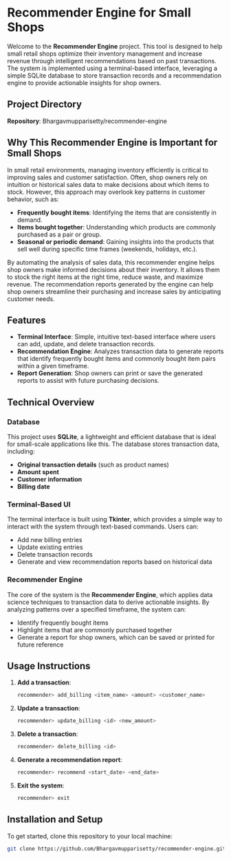 # Recommender Engine for Small Shops

Welcome to the **Recommender Engine** project. This tool is designed to help small retail shops optimize their inventory management and increase revenue through intelligent recommendations based on past transactions. The system is implemented using a terminal-based interface, leveraging a simple SQLite database to store transaction records and a recommendation engine to provide actionable insights for shop owners.

## Project Directory
**Repository**: Bhargavmupparisetty/recommender-engine

## Why This Recommender Engine is Important for Small Shops

In small retail environments, managing inventory efficiently is critical to improving sales and customer satisfaction. Often, shop owners rely on intuition or historical sales data to make decisions about which items to stock. However, this approach may overlook key patterns in customer behavior, such as:

- **Frequently bought items**: Identifying the items that are consistently in demand.
- **Items bought together**: Understanding which products are commonly purchased as a pair or group.
- **Seasonal or periodic demand**: Gaining insights into the products that sell well during specific time frames (weekends, holidays, etc.).

By automating the analysis of sales data, this recommender engine helps shop owners make informed decisions about their inventory. It allows them to stock the right items at the right time, reduce waste, and maximize revenue. The recommendation reports generated by the engine can help shop owners streamline their purchasing and increase sales by anticipating customer needs.

## Features
- **Terminal Interface**: Simple, intuitive text-based interface where users can add, update, and delete transaction records.
- **Recommendation Engine**: Analyzes transaction data to generate reports that identify frequently bought items and commonly bought item pairs within a given timeframe.
- **Report Generation**: Shop owners can print or save the generated reports to assist with future purchasing decisions.

## Technical Overview

### Database
This project uses **SQLite**, a lightweight and efficient database that is ideal for small-scale applications like this. The database stores transaction data, including:
- **Original transaction details** (such as product names)
- **Amount spent**
- **Customer information**
- **Billing date**

### Terminal-Based UI
The terminal interface is built using **Tkinter**, which provides a simple way to interact with the system through text-based commands. Users can:
- Add new billing entries
- Update existing entries
- Delete transaction records
- Generate and view recommendation reports based on historical data

### Recommender Engine
The core of the system is the **Recommender Engine**, which applies data science techniques to transaction data to derive actionable insights. By analyzing patterns over a specified timeframe, the system can:
- Identify frequently bought items
- Highlight items that are commonly purchased together
- Generate a report for shop owners, which can be saved or printed for future reference

## Usage Instructions
1. **Add a transaction**: 
    ```bash
    recommender> add_billing <item_name> <amount> <customer_name>
    ```
2. **Update a transaction**: 
    ```bash
    recommender> update_billing <id> <new_amount>
    ```
3. **Delete a transaction**: 
    ```bash
    recommender> delete_billing <id>
    ```
4. **Generate a recommendation report**: 
    ```bash
    recommender> recommend <start_date> <end_date>
    ```
5. **Exit the system**: 
    ```bash
    recommender> exit
    ```

## Installation and Setup
To get started, clone this repository to your local machine:
```bash
git clone https://github.com/Bhargavmupparisetty/recommender-engine.git
